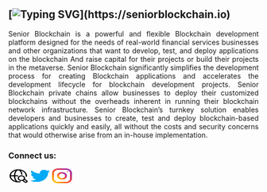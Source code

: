## [![Typing SVG](https://readme-typing-svg.herokuapp.com?center=true&lines=Welcome+to+Senior+Bloclchain+!)](https://seniorblockchain.io)

<p align="justify">    Senior Blockchain is a powerful and flexible Blockchain development platform designed for the needs of real-world financial services businesses and other organizations that want to develop, test, and deploy applications on the blockchain And raise capital for their projects or build their projects in the metaverse. Senior Blockchain significantly simplifies the development process for creating Blockchain applications and accelerates the development lifecycle for blockchain development projects. Senior Blockchain private chains allow businesses to deploy their customized blockchains without the overheads inherent in running their blockchain network infrastructure. Senior Blockchain’s turnkey solution enables developers and businesses to create, test and deploy blockchain-based applications quickly and easily, all without the costs and security concerns that would otherwise arise from an in-house implementation.
</p>
<h3 align="left">Connect us:</h3>

<p align="left">
 
<a href="https://seniorblockchain.io" target="blank"><img align="center" src="https://raw.githubusercontent.com/seniorblockchain/.github/main/profile/icons/web.svg" alt="amirpourmand76" height="30" width="40" /></a>
<a href="https://twitter.com/seniorblock" target="blank"><img align="center" src="https://raw.githubusercontent.com/seniorblockchain/.github/main/profile/icons/twitter.svg" alt="seniorblockchain" height="30" width="40" /></a>
<a href="https://instagram.com/seniorblockchain" target="blank"><img align="center" src="https://raw.githubusercontent.com/seniorblockchain/.github/main/profile/icons/instagram.svg" alt="seniorblockchain" height="30" width="40" /></a>

</p>
